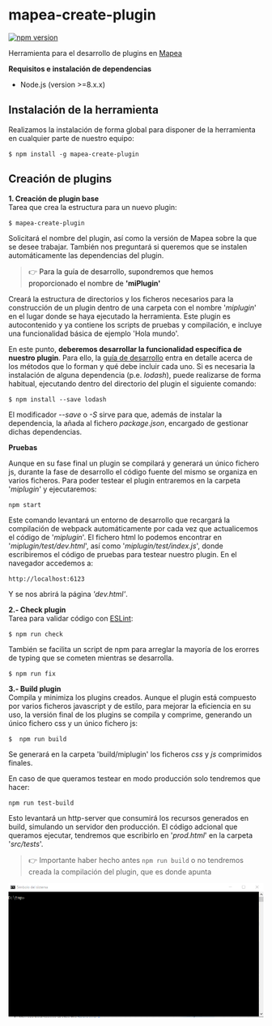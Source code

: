 # mapea-create-plugin
[![npm version](https://badge.fury.io/js/mapea-create-plugin.svg)](https://www.npmjs.com/package/mapea-create-plugin)

Herramienta para el desarrollo de plugins en [Mapea](https://github.com/sigcorporativo-ja/Mapea4)

**Requisitos e instalación de dependencias**

* Node.js (version >=8.x.x)
## Instalación de la herramienta
Realizamos la instalación de forma global para disponer de la herramienta en cualquier parte de nuestro equipo:

```shell
$ npm install -g mapea-create-plugin
```
## Creación de plugins
**1. Creación de plugin base**  
Tarea que crea la estructura para un nuevo plugin:  
```shell
$ mapea-create-plugin
```
Solicitará el nombre del plugin, así como la versión de Mapea sobre la que se desee trabajar. También nos preguntará si queremos que se instalen automáticamente las dependencias del plugin.
> :point_right:  <a> Para la guía de desarrollo, supondremos que hemos proporcionado el nombre de **'miPlugin'** </a>  

Creará la estructura de directorios y los ficheros necesarios para la construcción de un plugin dentro de una carpeta con el nombre '_miplugin_' en el lugar donde se haya ejecutado la herramienta. 
Este plugin es autocontenido y ya contiene los scripts de pruebas y compilación, e incluye una funcionalidad básica de ejemplo 'Hola mundo'.

En este punto, **deberemos desarrollar la funcionalidad específica de nuestro plugin**. Para ello, la [guía de desarrollo](https://github.com/sigcorporativo-ja/Mapea4-dev/wiki) entra en detalle acerca de los métodos que lo forman y qué debe incluir cada uno.
Si es necesaria la instalación de alguna dependencia (p.e. _lodash_), puede realizarse de forma habitual, ejecutando dentro del directorio del plugin el siguiente comando:
```shell
$ npm install --save lodash
```
El modificador _--save_ o _-S_ sirve para que, además de instalar la dependencia, la añada al fichero _package.json_, encargado de gestionar dichas dependencias.

**Pruebas**  

Aunque en su fase final un plugin se compilará y generará un único fichero js, durante la fase de desarrollo el código fuente del mismo se organiza en varios ficheros. Para poder testear el plugin entraremos en la carpeta '_miplugin_' y ejecutaremos: 
```shell
npm start
```
 Este comando levantará un entorno de desarrollo que recargará la compilación de webpack automáticamente por cada vez que actualicemos el código de '_miplugin_'. El fichero html lo podemos encontrar en '_miplugin/test/dev.html_', así como '_miplugin/test/index.js_', donde escribiremos el código de pruebas para testear nuestro plugin. En el navegador accedemos a:

```html
http://localhost:6123
```  
Y se nos abrirá la página _'dev.html'_.


**2.- Check plugin**  
Tarea para validar código con [ESLint](https://eslint.org/):
```shell
$ npm run check
```
También se facilita un script de npm para arreglar la mayoría de los erorres de typing que se cometen mientras se desarrolla.

```shell
$ npm run fix
```

**3.- Build plugin**  
Compila y minimiza los plugins creados. Aunque el plugin está compuesto por varios ficheros javascript y de estilo, para mejorar la eficiencia en su uso, la versión final de los plugins se compila y comprime, generando un único fichero css y un único fichero js:
```shell
$  npm run build
```
Se generará en la carpeta 'build/miplugin' los ficheros _css_ y _js_ comprimidos finales.

En caso de que queramos testear en modo producción solo tendremos que hacer:
```shell
npm run test-build
```
Esto levantará un http-server que consumirá los recursos generados en build, simulando un servidor den producción. El código adcional que queramos ejecutar, tendremos que escribirlo en '_prod.html_' en la carpeta '_src/tests_'.
> :point_right: Importante haber hecho antes `npm run build` o no tendremos creada la compilación del plugin, que es donde apunta


![mapea-create-plugin](./images/mapea-create-plugin_nuevo.gif)